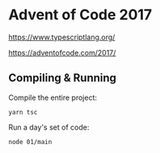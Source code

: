 # Advent of Code 2017

<https://www.typescriptlang.org/>

<https://adventofcode.com/2017/>

## Compiling & Running

Compile the entire project:

```
yarn tsc
```

Run a day's set of code:

```
node 01/main
```

